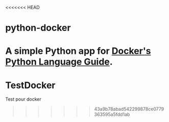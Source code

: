 <<<<<<< HEAD
# python-docker

A simple Python app for [Docker's Python Language Guide](https://docs.docker.com/language/python).
=======
# TestDocker
Test pour docker
>>>>>>> 43a9b78abad542299878ce0779363595a5fdd1ab
